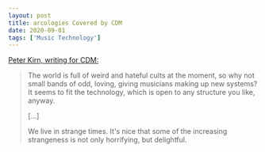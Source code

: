 ```yaml
---
layout: post
title: arcologies Covered by CDM
date: 2020-09-01
tags: ['Music Technology']
---
```

[Peter Kirn, writing for CDM:](https://cdm.link/2020/09/arcologies-is-wonderfully-archaic-music-art-for-monome-norns/)
<!--x-->

> The world is full of weird and hateful cults at the moment, so why not small bands of odd, loving, giving musicians making up new systems? It seems to fit the technology, which is open to any structure you like, anyway.
> 
> [...]
> 
> We live in strange times. It's nice that some of the increasing strangeness is not only horrifying, but delightful.